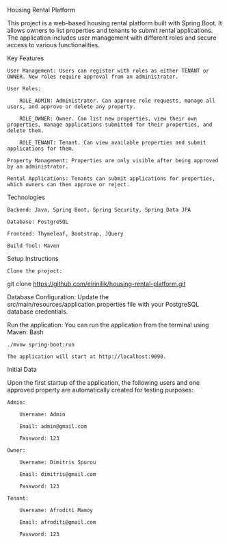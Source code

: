 
Housing Rental Platform

This project is a web-based housing rental platform built with Spring Boot. It allows owners to list properties and tenants to submit rental applications. The application includes user management with different roles and secure access to various functionalities.

Key Features

    User Management: Users can register with roles as either TENANT or OWNER. New roles require approval from an administrator.

    User Roles:

        ROLE_ADMIN: Administrator. Can approve role requests, manage all users, and approve or delete any property.

        ROLE_OWNER: Owner. Can list new properties, view their own properties, manage applications submitted for their properties, and delete them.

        ROLE_TENANT: Tenant. Can view available properties and submit applications for them.

    Property Management: Properties are only visible after being approved by an administrator.

    Rental Applications: Tenants can submit applications for properties, which owners can then approve or reject.

Technologies

    Backend: Java, Spring Boot, Spring Security, Spring Data JPA

    Database: PostgreSQL

    Frontend: Thymeleaf, Bootstrap, JQuery

    Build Tool: Maven

Setup Instructions

    Clone the project:
    

git clone https://github.com/eirinilik/housing-rental-platform.git

Database Configuration:
Update the src/main/resources/application.properties file with your PostgreSQL database credentials.

Run the application:
You can run the application from the terminal using Maven:
Bash

    ./mvnw spring-boot:run

    The application will start at http://localhost:9090.

Initial Data

Upon the first startup of the application, the following users and one approved property are automatically created for testing purposes:

    Admin:

        Username: Admin

        Email: admin@gmail.com

        Password: 123

    Owner:

        Username: Dimitris Spurou

        Email: dimitris@gmail.com

        Password: 123

    Tenant:

        Username: Afroditi Mamoy

        Email: afroditi@gmail.com

        Password: 123
